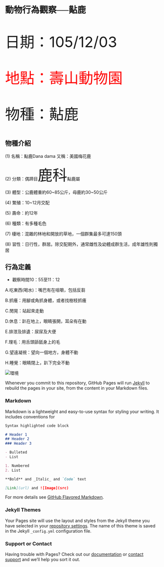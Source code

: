 
# 動物行為觀察──黇鹿

<font size="14pt">

日期：105/12/03

<font color="red">地點：壽山動物園</font>

物種：黇鹿

</font>

## 物種介紹

(1) 名稱：黇鹿Dana dama 又稱：美國梅花鹿

(2) 分類：偶蹄目<font size="14pt">鹿科</font>黇鹿屬

(3) 體型：公鹿體重約60~85公斤，母鹿約30~50公斤

(4) 繁殖：10~12月交配

(5) 壽命：約12年

(6) 種類：有多種毛色

(7) 棲地：混雜的林地和開放的草地，一個群集最多可達150頭

(8) 習性：日行性，群居。除交配期外，通常雌性及幼體成群生活，成年雄性則獨居

## 行為定義

* 觀察時間10：55至11：12

A.吃東西(喝水)：嘴巴有在咀嚼，包括反芻

B.抓癢：用腳或角抓身體，或者找樹枝抓癢

C.閒晃：站起來走動

D.休息：趴在地上，眼睛張開，耳朵有在動

E.排泄及排遺：尿尿及大便

F.理毛：用舌頭舔舐身上的毛

G.望遠凝視：望向一個地方，身體不動

H.睡覺：眼睛閉上，趴下完全不動



![環境](https://raw.githubusercontent.com/Tzu-ching/Tzu-ching/master/15878264_1182390528548426_1002207565_o.jpg)


Whenever you commit to this repository, GitHub Pages will run [Jekyll](https://jekyllrb.com/) to rebuild the pages in your site, from the content in your Markdown files.

### Markdown

Markdown is a lightweight and easy-to-use syntax for styling your writing. It includes conventions for

```markdown
Syntax highlighted code block

# Header 1
## Header 2
### Header 3

- Bulleted
- List

1. Numbered
2. List

**Bold** and _Italic_ and `Code` text

[Link](url) and ![Image](src)
```

For more details see [GitHub Flavored Markdown](https://guides.github.com/features/mastering-markdown/).

### Jekyll Themes

Your Pages site will use the layout and styles from the Jekyll theme you have selected in your [repository settings](https://github.com/Tzu-ching/Tzu-ching/settings). The name of this theme is saved in the Jekyll `_config.yml` configuration file.

### Support or Contact

Having trouble with Pages? Check out our [documentation](https://help.github.com/categories/github-pages-basics/) or [contact support](https://github.com/contact) and we’ll help you sort it out.
